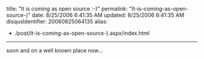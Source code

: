 title: "It is coming as open source :-)"
permalink: "It-is-coming-as-open-source-)"
date: 8/25/2006 6:41:35 AM
updated: 8/25/2006 6:41:35 AM
disqusIdentifier: 20060825064135
alias:
 - /post/It-is-coming-as-open-source-).aspx/index.html
---
soon and on a well known place now...
